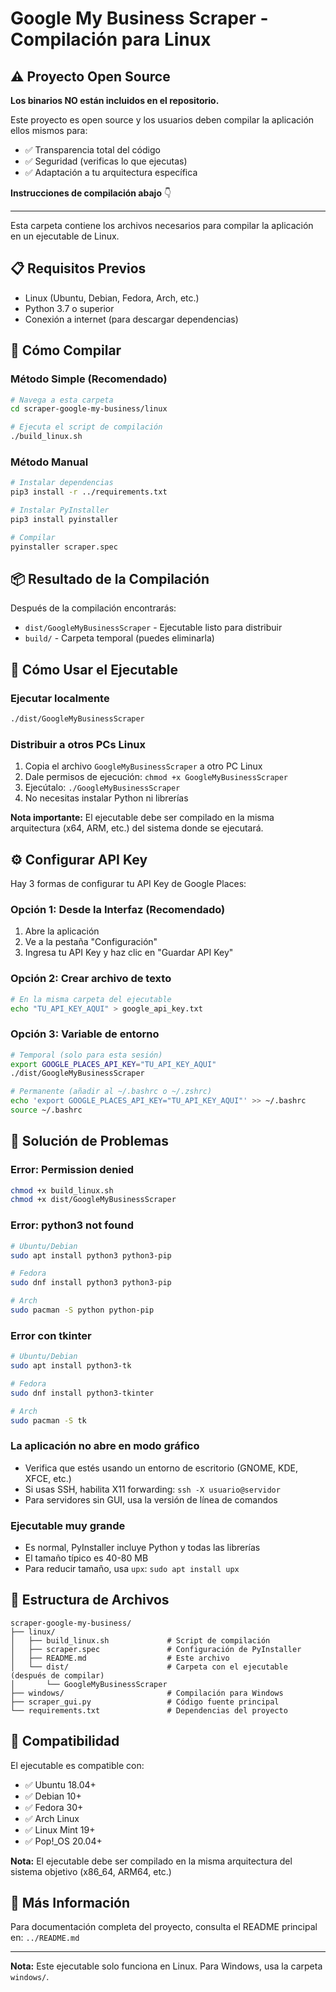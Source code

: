 # Google My Business Scraper - Compilación para Linux

## ⚠️ Proyecto Open Source

**Los binarios NO están incluidos en el repositorio.**

Este proyecto es open source y los usuarios deben compilar la aplicación ellos mismos para:
- ✅ Transparencia total del código
- ✅ Seguridad (verificas lo que ejecutas)
- ✅ Adaptación a tu arquitectura específica

**Instrucciones de compilación abajo** 👇

---

Esta carpeta contiene los archivos necesarios para compilar la aplicación en un ejecutable de Linux.

## 📋 Requisitos Previos

- Linux (Ubuntu, Debian, Fedora, Arch, etc.)
- Python 3.7 o superior
- Conexión a internet (para descargar dependencias)

## 🚀 Cómo Compilar

### Método Simple (Recomendado)

```bash
# Navega a esta carpeta
cd scraper-google-my-business/linux

# Ejecuta el script de compilación
./build_linux.sh
```

### Método Manual

```bash
# Instalar dependencias
pip3 install -r ../requirements.txt

# Instalar PyInstaller
pip3 install pyinstaller

# Compilar
pyinstaller scraper.spec
```

## 📦 Resultado de la Compilación

Después de la compilación encontrarás:
- `dist/GoogleMyBusinessScraper` - Ejecutable listo para distribuir
- `build/` - Carpeta temporal (puedes eliminarla)

## 🎯 Cómo Usar el Ejecutable

### Ejecutar localmente
```bash
./dist/GoogleMyBusinessScraper
```

### Distribuir a otros PCs Linux
1. Copia el archivo `GoogleMyBusinessScraper` a otro PC Linux
2. Dale permisos de ejecución: `chmod +x GoogleMyBusinessScraper`
3. Ejecútalo: `./GoogleMyBusinessScraper`
4. No necesitas instalar Python ni librerías

**Nota importante:** El ejecutable debe ser compilado en la misma arquitectura (x64, ARM, etc.) del sistema donde se ejecutará.

## ⚙️ Configurar API Key

Hay 3 formas de configurar tu API Key de Google Places:

### Opción 1: Desde la Interfaz (Recomendado)
1. Abre la aplicación
2. Ve a la pestaña "Configuración"
3. Ingresa tu API Key y haz clic en "Guardar API Key"

### Opción 2: Crear archivo de texto
```bash
# En la misma carpeta del ejecutable
echo "TU_API_KEY_AQUI" > google_api_key.txt
```

### Opción 3: Variable de entorno
```bash
# Temporal (solo para esta sesión)
export GOOGLE_PLACES_API_KEY="TU_API_KEY_AQUI"
./dist/GoogleMyBusinessScraper

# Permanente (añadir al ~/.bashrc o ~/.zshrc)
echo 'export GOOGLE_PLACES_API_KEY="TU_API_KEY_AQUI"' >> ~/.bashrc
source ~/.bashrc
```

## 🔧 Solución de Problemas

### Error: Permission denied
```bash
chmod +x build_linux.sh
chmod +x dist/GoogleMyBusinessScraper
```

### Error: python3 not found
```bash
# Ubuntu/Debian
sudo apt install python3 python3-pip

# Fedora
sudo dnf install python3 python3-pip

# Arch
sudo pacman -S python python-pip
```

### Error con tkinter
```bash
# Ubuntu/Debian
sudo apt install python3-tk

# Fedora
sudo dnf install python3-tkinter

# Arch
sudo pacman -S tk
```

### La aplicación no abre en modo gráfico
- Verifica que estés usando un entorno de escritorio (GNOME, KDE, XFCE, etc.)
- Si usas SSH, habilita X11 forwarding: `ssh -X usuario@servidor`
- Para servidores sin GUI, usa la versión de línea de comandos

### Ejecutable muy grande
- Es normal, PyInstaller incluye Python y todas las librerías
- El tamaño típico es 40-80 MB
- Para reducir tamaño, usa `upx`: `sudo apt install upx`

## 📁 Estructura de Archivos

```
scraper-google-my-business/
├── linux/
│   ├── build_linux.sh             # Script de compilación
│   ├── scraper.spec               # Configuración de PyInstaller
│   ├── README.md                  # Este archivo
│   └── dist/                      # Carpeta con el ejecutable (después de compilar)
│       └── GoogleMyBusinessScraper
├── windows/                       # Compilación para Windows
├── scraper_gui.py                 # Código fuente principal
└── requirements.txt               # Dependencias del proyecto
```

## 🐧 Compatibilidad

El ejecutable es compatible con:
- ✅ Ubuntu 18.04+
- ✅ Debian 10+
- ✅ Fedora 30+
- ✅ Arch Linux
- ✅ Linux Mint 19+
- ✅ Pop!_OS 20.04+

**Nota:** El ejecutable debe ser compilado en la misma arquitectura del sistema objetivo (x86_64, ARM64, etc.)

## 📖 Más Información

Para documentación completa del proyecto, consulta el README principal en:
`../README.md`

---

**Nota:** Este ejecutable solo funciona en Linux. Para Windows, usa la carpeta `windows/`.
